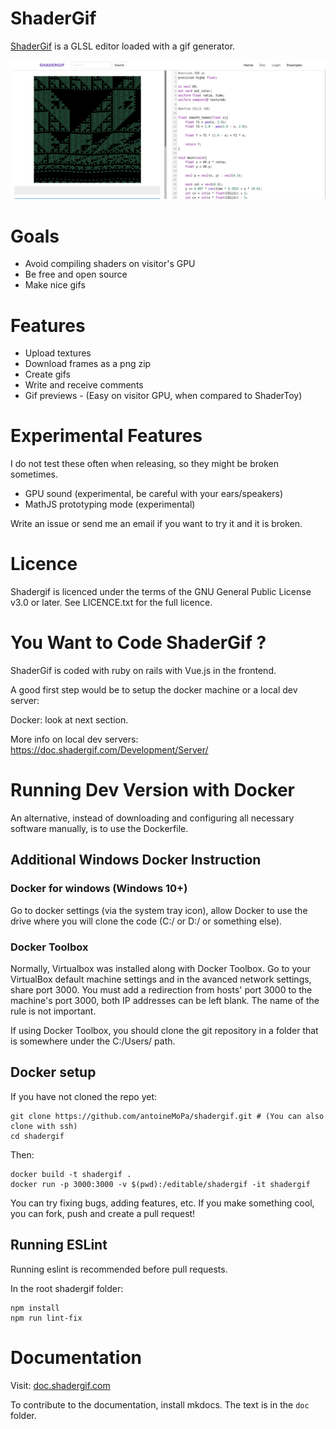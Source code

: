 # ShaderGif

[ShaderGif](https://shadergif.com) is a GLSL editor loaded with a gif generator.

![screenshot](public/screenshot.png)

# Goals

* Avoid compiling shaders on visitor's GPU
* Be free and open source
* Make nice gifs

# Features

 * Upload textures
 * Download frames as a png zip
 * Create gifs
 * Write and receive comments
 * Gif previews - (Easy on visitor GPU, when compared to ShaderToy)

# Experimental Features

I do not test these often when releasing, so they might be broken sometimes.

 * GPU sound (experimental, be careful with your ears/speakers)
 * MathJS prototyping mode (experimental)

Write an issue or send me an email if you want to try it and it is broken.

# Licence

Shadergif is licenced under the terms of the GNU General Public License v3.0 or later. See LICENCE.txt for the full licence.

# You Want to Code ShaderGif ?

ShaderGif is coded with ruby on rails with Vue.js in the frontend.

A good first step would be to setup the docker machine or a local dev server:

Docker: look at next section.

More info on local dev servers: https://doc.shadergif.com/Development/Server/


# Running Dev Version with Docker

An alternative, instead of downloading and configuring all necessary software manually, is to use the Dockerfile.

## Additional Windows Docker Instruction

### Docker for windows (Windows 10+)

Go to docker settings (via the system tray icon), allow Docker to use the drive where you will clone the code (C:/ or D:/ or something else).

### Docker Toolbox

Normally, Virtualbox was installed along with Docker Toolbox. Go to your VirtualBox default machine settings and in the avanced network settings, share port 3000. You must add a redirection from hosts' port 3000 to the machine's port 3000, both IP addresses can be left blank. The name of the rule is not important.

If using Docker Toolbox, you should clone the git repository in a folder that is somewhere under the C:/Users/ path.

## Docker setup

If you have not cloned the repo yet:

    git clone https://github.com/antoineMoPa/shadergif.git # (You can also clone with ssh)
    cd shadergif

Then:

    docker build -t shadergif .
    docker run -p 3000:3000 -v $(pwd):/editable/shadergif -it shadergif

You can try fixing bugs, adding features, etc. If you make something cool, you can fork, push and create a pull request!

## Running ESLint

Running eslint is recommended before pull requests.

In the root shadergif folder:

    npm install
    npm run lint-fix

# Documentation

Visit: [doc.shadergif.com](https://doc.shadergif.com)

To contribute to the documentation, install mkdocs. The text is in the `doc` folder.
